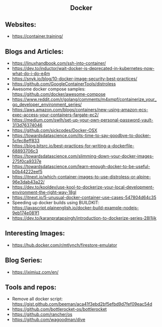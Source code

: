 <h2 align="center">Docker</h2>

## Websites:

- https://container.training/

## Blogs and Articles:

- https://linuxhandbook.com/ssh-into-container/
- https://dev.to/inductor/wait-docker-is-deprecated-in-kubernetes-now-what-do-i-do-e4m
- https://snyk.io/blog/10-docker-image-security-best-practices/
- https://github.com/GoogleContainerTools/distroless
- Awesome docker compose samples: https://github.com/docker/awesome-compose
- https://www.reddit.com/r/golang/comments/m4xmpf/containerize_your_go_developer_environment_series/
- https://aws.amazon.com/blogs/containers/new-using-amazon-ecs-exec-access-your-containers-fargate-ec2/
- https://medium.com/swlh/set-up-your-own-personal-password-vault-313d76374046
- https://github.com/sickcodes/Docker-OSX
- https://towardsdatascience.com/its-time-to-say-goodbye-to-docker-5cfec8eff833
- https://blog.bitsrc.io/best-practices-for-writing-a-dockerfile-68893706c3
- https://towardsdatascience.com/slimming-down-your-docker-images-275f0ca9337e
- https://towardsdatascience.com/learn-enough-docker-to-be-useful-b0b44222eef5
- https://itnext.io/which-container-images-to-use-distroless-or-alpine-96e3dab43a22/
- https://dev.to/kooldev/use-kool-to-dockerize-your-local-development-environment-the-right-way-18gl
- https://itnext.io/5-unusual-docker-container-use-cases-547804d64c35
- Speeding up docker builds using BUILDKIT: https://javascript.plainenglish.io/docker-build-example-nodejs-9eb174e081f1
- https://dev.to/karanpratapsingh/introduction-to-dockerize-series-28l1jik

## Interesting Images:

- https://hub.docker.com/r/mtlynch/firestore-emulator

## Blog Series:

- https://iximiuz.com/en/

## Tools and repos:

- Remove all docker script: https://gist.github.com/beeman/aca41f3ebd2bf5efbd9d7fef09eac54d
- https://github.com/bottlerocket-os/bottlerocket
- https://github.com/rancher/os
- https://github.com/wagoodman/dive

